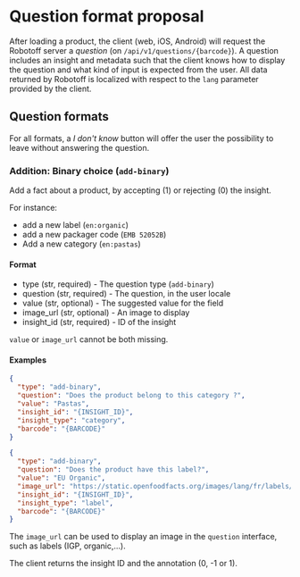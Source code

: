# Question format proposal

After loading a product, the client (web, iOS, Android) will request the Robotoff server a _question_ (on 
`/api/v1/questions/{barcode}`).
A question includes an insight and metadata such that the client knows how to display the question and what kind of 
input is expected from the user. All data returned by Robotoff is localized with respect to the `lang` parameter 
provided by the client.

## Question formats

For all formats, a _I don't know_ button will offer the user the possibility to leave without answering the question.

### Addition: Binary choice (`add-binary`)

Add a fact about a product, by accepting (1) or rejecting (0) the insight.

For instance:

- add a new label (`en:organic`)
- add a new packager code (`EMB 52052B`)
- Add a new category (`en:pastas`)

#### Format

+ type (str, required) - The question type (`add-binary`)
+ question (str, required) - The question, in the user locale
+ value (str, optional) - The suggested value for the field
+ image_url (str, optional) - An image to display
+ insight_id (str, required) - ID of the insight

`value` or `image_url` cannot be both missing.

#### Examples

```json
{
  "type": "add-binary",
  "question": "Does the product belong to this category ?",
  "value": "Pastas",
  "insight_id": "{INSIGHT_ID}",
  "insight_type": "category",
  "barcode": "{BARCODE}"
}
```

```json
{
  "type": "add-binary",
  "question": "Does the product have this label?",
  "value": "EU Organic",
  "image_url": "https://static.openfoodfacts.org/images/lang/fr/labels/bio-europeen.135x90.png",
  "insight_id": "{INSIGHT_ID}",
  "insight_type": "label",
  "barcode": "{BARCODE}"
}
```

The `image_url` can be used to display an image in the `question` interface, such as labels (IGP, organic,...).

The client returns the insight ID and the annotation (0, -1 or 1).
